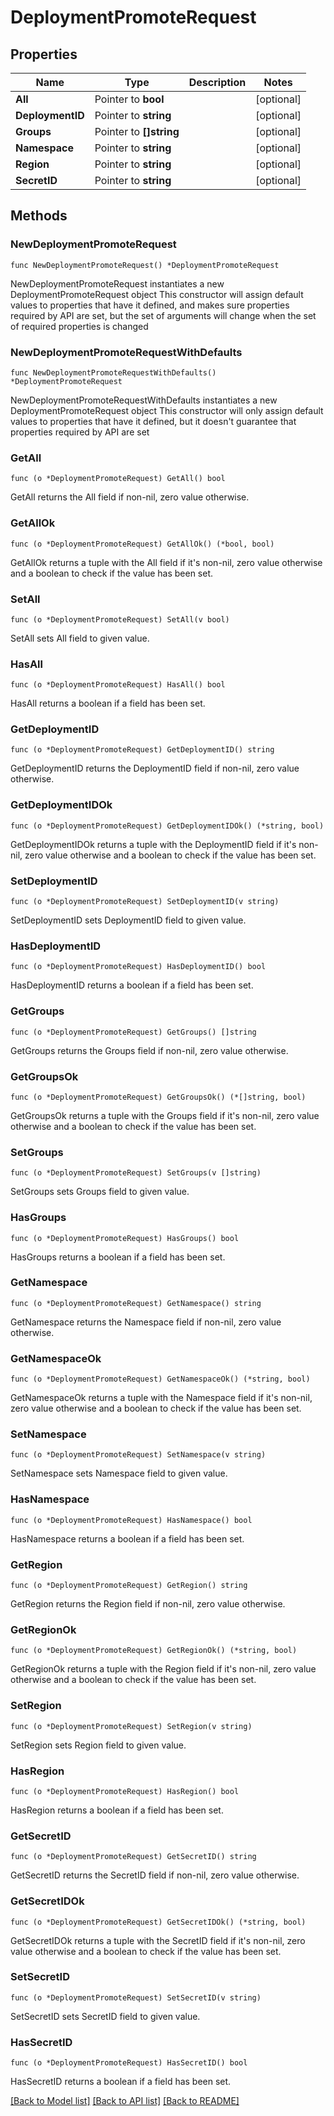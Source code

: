 # DeploymentPromoteRequest

## Properties

Name | Type | Description | Notes
------------ | ------------- | ------------- | -------------
**All** | Pointer to **bool** |  | [optional] 
**DeploymentID** | Pointer to **string** |  | [optional] 
**Groups** | Pointer to **[]string** |  | [optional] 
**Namespace** | Pointer to **string** |  | [optional] 
**Region** | Pointer to **string** |  | [optional] 
**SecretID** | Pointer to **string** |  | [optional] 

## Methods

### NewDeploymentPromoteRequest

`func NewDeploymentPromoteRequest() *DeploymentPromoteRequest`

NewDeploymentPromoteRequest instantiates a new DeploymentPromoteRequest object
This constructor will assign default values to properties that have it defined,
and makes sure properties required by API are set, but the set of arguments
will change when the set of required properties is changed

### NewDeploymentPromoteRequestWithDefaults

`func NewDeploymentPromoteRequestWithDefaults() *DeploymentPromoteRequest`

NewDeploymentPromoteRequestWithDefaults instantiates a new DeploymentPromoteRequest object
This constructor will only assign default values to properties that have it defined,
but it doesn't guarantee that properties required by API are set

### GetAll

`func (o *DeploymentPromoteRequest) GetAll() bool`

GetAll returns the All field if non-nil, zero value otherwise.

### GetAllOk

`func (o *DeploymentPromoteRequest) GetAllOk() (*bool, bool)`

GetAllOk returns a tuple with the All field if it's non-nil, zero value otherwise
and a boolean to check if the value has been set.

### SetAll

`func (o *DeploymentPromoteRequest) SetAll(v bool)`

SetAll sets All field to given value.

### HasAll

`func (o *DeploymentPromoteRequest) HasAll() bool`

HasAll returns a boolean if a field has been set.

### GetDeploymentID

`func (o *DeploymentPromoteRequest) GetDeploymentID() string`

GetDeploymentID returns the DeploymentID field if non-nil, zero value otherwise.

### GetDeploymentIDOk

`func (o *DeploymentPromoteRequest) GetDeploymentIDOk() (*string, bool)`

GetDeploymentIDOk returns a tuple with the DeploymentID field if it's non-nil, zero value otherwise
and a boolean to check if the value has been set.

### SetDeploymentID

`func (o *DeploymentPromoteRequest) SetDeploymentID(v string)`

SetDeploymentID sets DeploymentID field to given value.

### HasDeploymentID

`func (o *DeploymentPromoteRequest) HasDeploymentID() bool`

HasDeploymentID returns a boolean if a field has been set.

### GetGroups

`func (o *DeploymentPromoteRequest) GetGroups() []string`

GetGroups returns the Groups field if non-nil, zero value otherwise.

### GetGroupsOk

`func (o *DeploymentPromoteRequest) GetGroupsOk() (*[]string, bool)`

GetGroupsOk returns a tuple with the Groups field if it's non-nil, zero value otherwise
and a boolean to check if the value has been set.

### SetGroups

`func (o *DeploymentPromoteRequest) SetGroups(v []string)`

SetGroups sets Groups field to given value.

### HasGroups

`func (o *DeploymentPromoteRequest) HasGroups() bool`

HasGroups returns a boolean if a field has been set.

### GetNamespace

`func (o *DeploymentPromoteRequest) GetNamespace() string`

GetNamespace returns the Namespace field if non-nil, zero value otherwise.

### GetNamespaceOk

`func (o *DeploymentPromoteRequest) GetNamespaceOk() (*string, bool)`

GetNamespaceOk returns a tuple with the Namespace field if it's non-nil, zero value otherwise
and a boolean to check if the value has been set.

### SetNamespace

`func (o *DeploymentPromoteRequest) SetNamespace(v string)`

SetNamespace sets Namespace field to given value.

### HasNamespace

`func (o *DeploymentPromoteRequest) HasNamespace() bool`

HasNamespace returns a boolean if a field has been set.

### GetRegion

`func (o *DeploymentPromoteRequest) GetRegion() string`

GetRegion returns the Region field if non-nil, zero value otherwise.

### GetRegionOk

`func (o *DeploymentPromoteRequest) GetRegionOk() (*string, bool)`

GetRegionOk returns a tuple with the Region field if it's non-nil, zero value otherwise
and a boolean to check if the value has been set.

### SetRegion

`func (o *DeploymentPromoteRequest) SetRegion(v string)`

SetRegion sets Region field to given value.

### HasRegion

`func (o *DeploymentPromoteRequest) HasRegion() bool`

HasRegion returns a boolean if a field has been set.

### GetSecretID

`func (o *DeploymentPromoteRequest) GetSecretID() string`

GetSecretID returns the SecretID field if non-nil, zero value otherwise.

### GetSecretIDOk

`func (o *DeploymentPromoteRequest) GetSecretIDOk() (*string, bool)`

GetSecretIDOk returns a tuple with the SecretID field if it's non-nil, zero value otherwise
and a boolean to check if the value has been set.

### SetSecretID

`func (o *DeploymentPromoteRequest) SetSecretID(v string)`

SetSecretID sets SecretID field to given value.

### HasSecretID

`func (o *DeploymentPromoteRequest) HasSecretID() bool`

HasSecretID returns a boolean if a field has been set.


[[Back to Model list]](../README.md#documentation-for-models) [[Back to API list]](../README.md#documentation-for-api-endpoints) [[Back to README]](../README.md)


